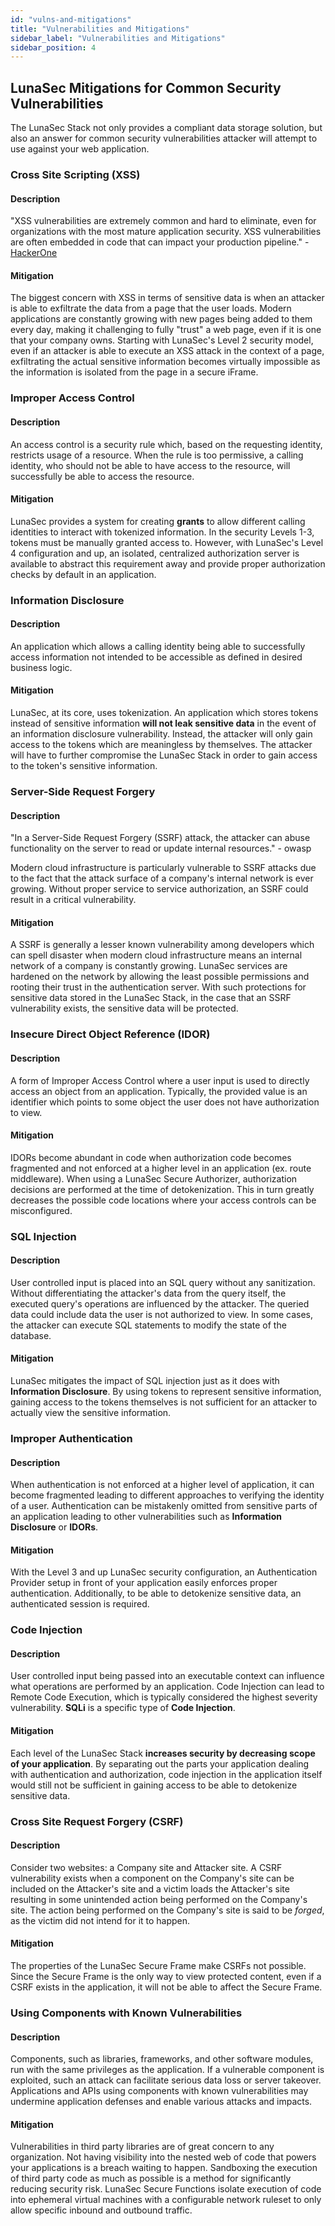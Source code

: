 ```yaml
---
id: "vulns-and-mitigations"
title: "Vulnerabilities and Mitigations"
sidebar_label: "Vulnerabilities and Mitigations"
sidebar_position: 4
---
```


## LunaSec Mitigations for Common Security Vulnerabilities

The LunaSec Stack not only provides a compliant data storage solution, but also an answer for common security vulnerabilities attacker will attempt to use against your web application.

### Cross Site Scripting (XSS)

#### Description

&quot;XSS vulnerabilities are extremely common and hard to eliminate, even for organizations with the most mature application security. XSS vulnerabilities are often embedded in code that can impact your production pipeline.&quot; - [HackerOne](https://www.hackerone.com/top-ten-vulnerabilities)

#### Mitigation

The biggest concern with XSS in terms of sensitive data is when an attacker is able to exfiltrate the data from a page that the user loads. Modern applications are constantly growing with new pages being added to them every day, making it challenging to fully &quot;trust&quot; a web page, even if it is one that your company owns. Starting with LunaSec&#39;s Level 2 security model, even if an attacker is able to execute an XSS attack in the context of a page, exfiltrating the actual sensitive information becomes virtually impossible as the information is isolated from the page in a secure iFrame.

### Improper Access Control

#### Description

An access control is a security rule which, based on the requesting identity, restricts usage of a resource. When the rule is too permissive, a calling identity, who should not be able to have access to the resource, will successfully be able to access the resource.

#### Mitigation

LunaSec provides a system for creating **grants** to allow different calling identities to interact with tokenized information. In the security Levels 1-3, tokens must be manually granted access to. However, with LunaSec&#39;s Level 4 configuration and up, an isolated, centralized authorization server is available to abstract this requirement away and provide proper authorization checks by default in an application.

### Information Disclosure

#### Description

An application which allows a calling identity being able to successfully access information not intended to be accessible as defined in desired business logic.

#### Mitigation

LunaSec, at its core, uses tokenization. An application which stores tokens instead of sensitive information **will not leak sensitive data** in the event of an information disclosure vulnerability. Instead, the attacker will only gain access to the tokens which are meaningless by themselves. The attacker will have to further compromise the LunaSec Stack in order to gain access to the token&#39;s sensitive information.

### Server-Side Request Forgery

#### Description

&quot;In a Server-Side Request Forgery (SSRF) attack, the attacker can abuse functionality on the server to read or update internal resources.&quot; - owasp

Modern cloud infrastructure is particularly vulnerable to SSRF attacks due to the fact that the attack surface of a company&#39;s internal network is ever growing. Without proper service to service authorization, an SSRF could result in a critical vulnerability.

#### Mitigation

A SSRF is generally a lesser known vulnerability among developers which can spell disaster when modern cloud infrastructure means an internal network of a company is constantly growing. LunaSec services are hardened on the network by allowing the least possible permissions and rooting their trust in the authentication server. With such protections for sensitive data stored in the LunaSec Stack, in the case that an SSRF vulnerability exists, the sensitive data will be protected.

### Insecure Direct Object Reference (IDOR)

#### Description

A form of Improper Access Control where a user input is used to directly access an object from an application. Typically, the provided value is an identifier which points to some object the user does not have authorization to view.

#### Mitigation

IDORs become abundant in code when authorization code becomes fragmented and not enforced at a higher level in an application (ex. route middleware). When using a LunaSec Secure Authorizer, authorization decisions are performed at the time of detokenization. This in turn greatly decreases the possible code locations where your access controls can be misconfigured.

### SQL Injection

#### Description

User controlled input is placed into an SQL query without any sanitization. Without differentiating the attacker&#39;s data from the query itself, the executed query&#39;s operations are influenced by the attacker. The queried data could include data the user is not authorized to view. In some cases, the attacker can execute SQL statements to modify the state of the database.

#### Mitigation

LunaSec mitigates the impact of SQL injection just as it does with **Information Disclosure**. By using tokens to represent sensitive information, gaining access to the tokens themselves is not sufficient for an attacker to actually view the sensitive information.

### Improper Authentication

#### Description

When authentication is not enforced at a higher level of application, it can become fragmented leading to different approaches to verifying the identity of a user. Authentication can be mistakenly omitted from sensitive parts of an application leading to other vulnerabilities such as **Information Disclosure** or **IDORs**.

#### Mitigation

With the Level 3 and up LunaSec security configuration, an Authentication Provider setup in front of your application easily enforces proper authentication. Additionally, to be able to detokenize sensitive data, an authenticated session is required.

### Code Injection

#### Description

User controlled input being passed into an executable context can influence what operations are performed by an application. Code Injection can lead to Remote Code Execution, which is typically considered the highest severity vulnerability. **SQLi** is a specific type of **Code Injection**.

#### Mitigation

Each level of the LunaSec Stack **increases security by decreasing scope of your application**. By separating out the parts your application dealing with authentication and authorization, code injection in the application itself would still not be sufficient in gaining access to be able to detokenize sensitive data.

### Cross Site Request Forgery (CSRF)

#### Description

Consider two websites: a Company site and Attacker site. A CSRF vulnerability exists when a component on the Company&#39;s site can be included on the Attacker&#39;s site and a victim loads the Attacker&#39;s site resulting in some unintended action being performed on the Company&#39;s site. The action being performed on the Company&#39;s site is said to be _forged_, as the victim did not intend for it to happen.

#### Mitigation

The properties of the LunaSec Secure Frame make CSRFs not possible. Since the Secure Frame is the only way to view protected content, even if a CSRF exists in the application, it will not be able to affect the Secure Frame.

### Using Components with Known Vulnerabilities

#### Description

Components, such as libraries, frameworks, and other software modules, run with the same privileges as the application. If a vulnerable component is exploited, such an attack can facilitate serious data loss or server takeover. Applications and APIs using components with known vulnerabilities may undermine application defenses and enable various attacks and impacts.

#### Mitigation

Vulnerabilities in third party libraries are of great concern to any organization. Not having visibility into the nested web of code that powers your applications is a breach waiting to happen. Sandboxing the execution of third party code as much as possible is a method for significantly reducing security risk. LunaSec Secure Functions isolate execution of code into ephemeral virtual machines with a configurable network ruleset to only allow specific inbound and outbound traffic.